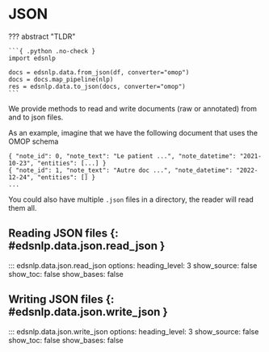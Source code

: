 # JSON

??? abstract "TLDR"

    ```{ .python .no-check }
    import edsnlp

    docs = edsnlp.data.from_json(df, converter="omop")
    docs = docs.map_pipeline(nlp)
    res = edsnlp.data.to_json(docs, converter="omop")
    ```

We provide methods to read and write documents (raw or annotated) from and to json files.

As an example, imagine that we have the following document that uses the OMOP schema

```{ title="data.jsonl" }
{ "note_id": 0, "note_text": "Le patient ...", "note_datetime": "2021-10-23", "entities": [...] }
{ "note_id": 1, "note_text": "Autre doc ...", "note_datetime": "2022-12-24", "entities": [] }
...
```

You could also have multiple `.json` files in a directory, the reader will read them all.

## Reading JSON files {: #edsnlp.data.json.read_json }

::: edsnlp.data.json.read_json
    options:
        heading_level: 3
        show_source: false
        show_toc: false
        show_bases: false

## Writing JSON files {: #edsnlp.data.json.write_json }

::: edsnlp.data.json.write_json
    options:
        heading_level: 3
        show_source: false
        show_toc: false
        show_bases: false
